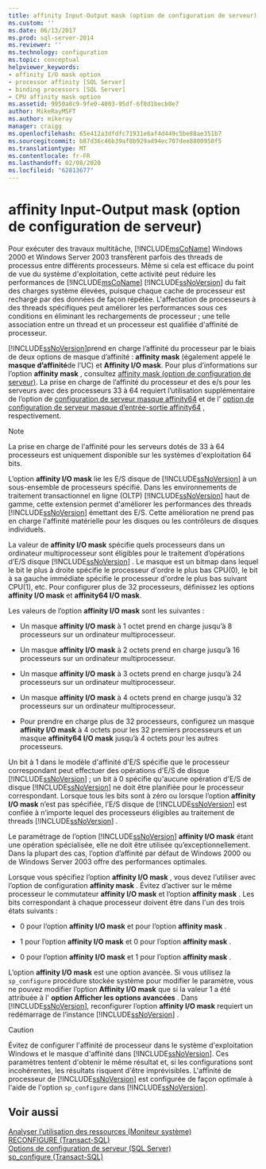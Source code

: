 ```yaml
---
title: affinity Input-Output mask (option de configuration de serveur) | Microsoft Docs
ms.custom: ''
ms.date: 06/13/2017
ms.prod: sql-server-2014
ms.reviewer: ''
ms.technology: configuration
ms.topic: conceptual
helpviewer_keywords:
- affinity I/O mask option
- processor affinity [SQL Server]
- binding processors [SQL Server]
- CPU affinity mask option
ms.assetid: 9950a8c9-9fe0-4003-95df-6f0d1becb0e7
author: MikeRayMSFT
ms.author: mikeray
manager: craigg
ms.openlocfilehash: 65e412a3dfdfc71931e6af4d449c5be88ae351b7
ms.sourcegitcommit: b87d36c46b39af8b929ad94ec707dee8800950f5
ms.translationtype: MT
ms.contentlocale: fr-FR
ms.lasthandoff: 02/08/2020
ms.locfileid: "62813677"
---
```

# <a name="affinity-input-output-mask-server-configuration-option"></a>affinity Input-Output mask (option de configuration de serveur)
  Pour exécuter des travaux multitâche, [!INCLUDE[msCoName](../../includes/msconame-md.md)] Windows 2000 et Windows Server 2003 transfèrent parfois des threads de processus entre différents processeurs. Même si cela est efficace du point de vue du système d'exploitation, cette activité peut réduire les performances de [!INCLUDE[msCoName](../../includes/msconame-md.md)] [!INCLUDE[ssNoVersion](../../includes/ssnoversion-md.md)] du fait des charges système élevées, puisque chaque cache de processeur est rechargé par des données de façon répétée. L'affectation de processeurs à des threads spécifiques peut améliorer les performances sous ces conditions en éliminant les rechargements de processeur ; une telle association entre un thread et un processeur est qualifiée d'affinité de processeur.  
  
 [!INCLUDE[ssNoVersion](../../includes/ssnoversion-md.md)]prend en charge l’affinité du processeur par le biais de deux options de masque d’affinité : **affinity mask** (également appelé le **masque d’affinité**de l’UC) et **Affinity I/O mask**. Pour plus d’informations sur l’option **affinity mask** , consultez [affinity mask (option de configuration de serveur)](affinity-mask-server-configuration-option.md). La prise en charge de l’affinité du processeur et des e/s pour les serveurs avec des processeurs 33 à 64 requiert l’utilisation supplémentaire de l’option de [configuration de serveur masque affinity64](affinity64-mask-server-configuration-option.md) et de l' [option de configuration de serveur masque d’entrée-sortie affinity64](affinity64-input-output-mask-server-configuration-option.md) , respectivement.  
  
> [!NOTE]  
>  La prise en charge de l'affinité pour les serveurs dotés de 33 à 64 processeurs est uniquement disponible sur les systèmes d'exploitation 64 bits.  
  
 L’option **affinity I/O mask** lie les E/S disque de [!INCLUDE[ssNoVersion](../../includes/ssnoversion-md.md)] à un sous-ensemble de processeurs spécifié. Dans les environnements de traitement transactionnel en ligne (OLTP) [!INCLUDE[ssNoVersion](../../includes/ssnoversion-md.md)] haut de gamme, cette extension permet d'améliorer les performances des threads [!INCLUDE[ssNoVersion](../../includes/ssnoversion-md.md)] émettant des E/S. Cette amélioration ne prend pas en charge l'affinité matérielle pour les disques ou les contrôleurs de disques individuels.  
  
 La valeur de **affinity I/O mask** spécifie quels processeurs dans un ordinateur multiprocesseur sont éligibles pour le traitement d’opérations d’E/S disque [!INCLUDE[ssNoVersion](../../includes/ssnoversion-md.md)] . Le masque est un bitmap dans lequel le bit le plus à droite spécifie le processeur d'ordre le plus bas CPU(0), le bit à sa gauche immédiate spécifie le processeur d'ordre le plus bas suivant CPU(1), etc. Pour configurer plus de 32 processeurs, définissez les options **affinity I/O mask** et **affinity64 I/O mask**.  
  
 Les valeurs de l’option **affinity I/O mask** sont les suivantes :  
  
-   Un masque **affinity I/O mask** à 1 octet prend en charge jusqu’à 8 processeurs sur un ordinateur multiprocesseur.  
  
-   Un masque **affinity I/O mask** à 2 octets prend en charge jusqu’à 16 processeurs sur un ordinateur multiprocesseur.  
  
-   Un masque **affinity I/O mask** à 3 octets prend en charge jusqu’à 24 processeurs sur un ordinateur multiprocesseur.  
  
-   Un masque **affinity I/O mask** à 4 octets prend en charge jusqu’à 32 processeurs sur un ordinateur multiprocesseur.  
  
-   Pour prendre en charge plus de 32 processeurs, configurez un masque **affinity I/O mask** à 4 octets pour les 32 premiers processeurs et un masque **affinity64 I/O mask** jusqu’à 4 octets pour les autres processeurs.  
  
 Un bit à 1 dans le modèle d'affinité d'E/S spécifie que le processeur correspondant peut effectuer des opérations d'E/S de disque [!INCLUDE[ssNoVersion](../../includes/ssnoversion-md.md)] ; un bit à 0 spécifie qu'aucune opération d'E/S de disque [!INCLUDE[ssNoVersion](../../includes/ssnoversion-md.md)] ne doit être planifiée pour le processeur correspondant. Lorsque tous les bits sont à zéro ou lorsque l’option **affinity I/O mask** n’est pas spécifiée, l’E/S disque de [!INCLUDE[ssNoVersion](../../includes/ssnoversion-md.md)] est confiée à n’importe lequel des processeurs éligibles au traitement de threads [!INCLUDE[ssNoVersion](../../includes/ssnoversion-md.md)] .  
  
 Le paramétrage de l’option [!INCLUDE[ssNoVersion](../../includes/ssnoversion-md.md)] **affinity I/O mask** étant une opération spécialisée, elle ne doit être utilisée qu’exceptionnellement. Dans la plupart des cas, l’option d’affinité par défaut de Windows 2000 ou de Windows Server 2003 offre des performances optimales.  
  
 Lorsque vous spécifiez l’option **affinity I/O mask** , vous devez l’utiliser avec l’option de configuration **affinity mask** . Évitez d’activer sur le même processeur le commutateur **affinity I/O mask** et l’option **affinity mask** . Les bits correspondant à chaque processeur doivent être dans l'un des trois états suivants :  
  
-   0 pour l’option **affinity I/O mask** et pour l’option **affinity mask** .  
  
-   1 pour l’option **affinity I/O mask** et 0 pour l’option **affinity mask** .  
  
-   0 pour l’option **affinity I/O mask** et 1 pour l’option **affinity mask** .  
  
 L’option **affinity I/O mask** est une option avancée. Si vous utilisez la `sp_configure` procédure stockée système pour modifier le paramètre, vous ne pouvez modifier l’option **Affinity I/O mask** que si la valeur 1 a été attribuée à l' **option Afficher les options avancées** . Dans [!INCLUDE[ssNoVersion](../../includes/ssnoversion-md.md)], reconfigurer l’option **affinity I/O mask** requiert un redémarrage de l’instance [!INCLUDE[ssNoVersion](../../includes/ssnoversion-md.md)] .  
  
> [!CAUTION]  
>  Évitez de configurer l'affinité de processeur dans le système d'exploitation Windows et le masque d'affinité dans [!INCLUDE[ssNoVersion](../../includes/ssnoversion-md.md)]. Ces paramètres tentent d'obtenir le même résultat et, si les configurations sont incohérentes, les résultats risquent d'être imprévisibles. L'affinité de processeur de [!INCLUDE[ssNoVersion](../../includes/ssnoversion-md.md)] est configurée de façon optimale à l'aide de l'option `sp_configure` dans [!INCLUDE[ssNoVersion](../../includes/ssnoversion-md.md)].  
  
## <a name="see-also"></a>Voir aussi  
 [Analyser l’utilisation des ressources &#40;Moniteur système&#41;](../../relational-databases/performance-monitor/monitor-resource-usage-system-monitor.md)   
 [RECONFIGURE &#40;Transact-SQL&#41;](/sql/t-sql/language-elements/reconfigure-transact-sql)   
 [Options de configuration de serveur &#40;SQL Server&#41;](server-configuration-options-sql-server.md)   
 [sp_configure &#40;Transact-SQL&#41;](/sql/relational-databases/system-stored-procedures/sp-configure-transact-sql)  
  
  

